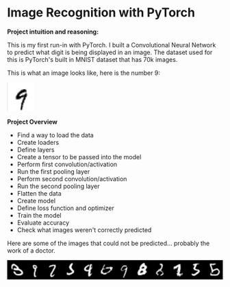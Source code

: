 # Image Recognition with PyTorch




**Project intuition and reasoning:**

This is my first run-in with PyTorch. I built a Convolutional Neural Network to predict what digit is being displayed in an image. The dataset used for this is PyTorch's built in MNIST dataset that has 70k images. 

This is what an image looks like, here is the number 9:

![alt text](https://github.com/georgybusov/Image-Recognition-with-PyTorch/blob/main/nine.jpg?raw=true)

**Project Overview**
- Find a way to load the data
- Create loaders
- Define layers
- Create a tensor to be passed into the model
- Perform first convolution/activation
- Run the first pooling layer
- Perform second convolution/activation
- Run the second pooling layer
- Flatten the data
- Create model
- Define loss function and optimizer
- Train the model
- Evaluate accuracy
- Check what images weren't correctly predicted

Here are some of the images that could not be predicted... probably the work of a doctor.

![alt text](https://github.com/georgybusov/Image-Recognition-with-PyTorch/blob/main/badnumbers.jpg?raw=true)

